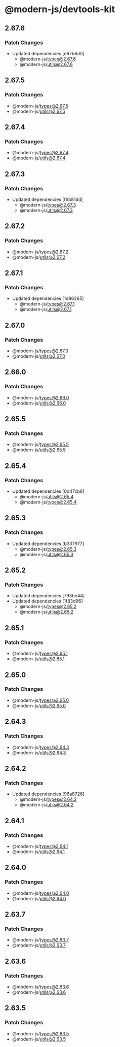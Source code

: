 # @modern-js/devtools-kit

## 2.67.6

### Patch Changes

- Updated dependencies [e67b6d0]
  - @modern-js/types@2.67.6
  - @modern-js/utils@2.67.6

## 2.67.5

### Patch Changes

- @modern-js/types@2.67.5
- @modern-js/utils@2.67.5

## 2.67.4

### Patch Changes

- @modern-js/types@2.67.4
- @modern-js/utils@2.67.4

## 2.67.3

### Patch Changes

- Updated dependencies [f6b81dd]
  - @modern-js/types@2.67.3
  - @modern-js/utils@2.67.3

## 2.67.2

### Patch Changes

- @modern-js/types@2.67.2
- @modern-js/utils@2.67.2

## 2.67.1

### Patch Changes

- Updated dependencies [1d96265]
  - @modern-js/types@2.67.1
  - @modern-js/utils@2.67.1

## 2.67.0

### Patch Changes

- @modern-js/types@2.67.0
- @modern-js/utils@2.67.0

## 2.66.0

### Patch Changes

- @modern-js/types@2.66.0
- @modern-js/utils@2.66.0

## 2.65.5

### Patch Changes

- @modern-js/types@2.65.5
- @modern-js/utils@2.65.5

## 2.65.4

### Patch Changes

- Updated dependencies [0d47cb8]
  - @modern-js/utils@2.65.4
  - @modern-js/types@2.65.4

## 2.65.3

### Patch Changes

- Updated dependencies [b337977]
  - @modern-js/types@2.65.3
  - @modern-js/utils@2.65.3

## 2.65.2

### Patch Changes

- Updated dependencies [793be44]
- Updated dependencies [1f83d96]
  - @modern-js/types@2.65.2
  - @modern-js/utils@2.65.2

## 2.65.1

### Patch Changes

- @modern-js/types@2.65.1
- @modern-js/utils@2.65.1

## 2.65.0

### Patch Changes

- @modern-js/types@2.65.0
- @modern-js/utils@2.65.0

## 2.64.3

### Patch Changes

- @modern-js/types@2.64.3
- @modern-js/utils@2.64.3

## 2.64.2

### Patch Changes

- Updated dependencies [96a8726]
  - @modern-js/types@2.64.2
  - @modern-js/utils@2.64.2

## 2.64.1

### Patch Changes

- @modern-js/types@2.64.1
- @modern-js/utils@2.64.1

## 2.64.0

### Patch Changes

- @modern-js/types@2.64.0
- @modern-js/utils@2.64.0

## 2.63.7

### Patch Changes

- @modern-js/types@2.63.7
- @modern-js/utils@2.63.7

## 2.63.6

### Patch Changes

- @modern-js/types@2.63.6
- @modern-js/utils@2.63.6

## 2.63.5

### Patch Changes

- @modern-js/types@2.63.5
- @modern-js/utils@2.63.5

